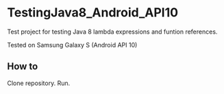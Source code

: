 # TestingJava8_Android_API10
Test project for testing Java 8 lambda expressions and funtion references.

Tested on Samsung Galaxy S (Android API 10)

## How to
Clone repository. Run.
